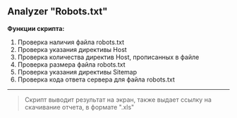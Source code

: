 ## Analyzer "Robots.txt"
  
**Функции скрипта:**  
1. Проверка наличия файла robots.txt  
2. Проверка указания директивы Host  
3. Проверка количества директив Host, прописанных в файле  
4. Проверка размера файла robots.txt  
5. Проверка указания директивы Sitemap  
6. Проверка кода ответа сервера для файла robots.txt  

___

>Скрипт выводит результат на экран, также выдает ссылку на скачивание отчета, в формате ".xls"